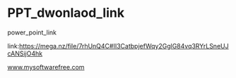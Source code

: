# PPT_dwonlaod_link
power_point_link


link:https://mega.nz/file/7rhUnQ4C#II3CatbpjefWqy2GglG84vq3RYrLSneUJcANSijO4hk



www.mysoftwarefree.com
